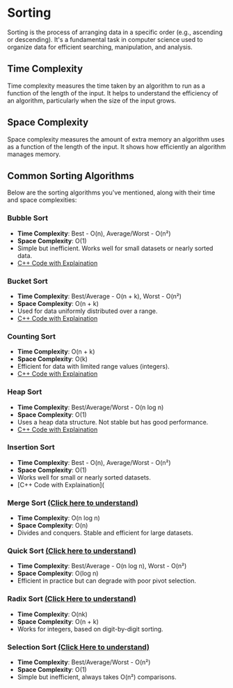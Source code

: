 # Sorting
Sorting is the process of arranging data in a specific order (e.g., ascending or descending). It's a fundamental task in computer science used to organize data for efficient searching, manipulation, and analysis.

## Time Complexity
Time complexity measures the time taken by an algorithm to run as a function of the length of the input. It helps to understand the efficiency of an algorithm, particularly when the size of the input grows.

## Space Complexity
Space complexity measures the amount of extra memory an algorithm uses as a function of the length of the input. It shows how efficiently an algorithm manages memory.

## Common Sorting Algorithms
Below are the sorting algorithms you've mentioned, along with their time and space complexities:

### Bubble Sort
- **Time Complexity**: Best - O(n), Average/Worst - O(n²)
- **Space Complexity**: O(1)
- Simple but inefficient. Works well for small datasets or nearly sorted data.
- [C++ Code with Explaination](https://github.com/kratiitondia/DSA-by-Krati-Itondia/blob/main/BubbleSort.cpp)

### Bucket Sort
- **Time Complexity**: Best/Average - O(n + k), Worst - O(n²)
- **Space Complexity**: O(n + k)
- Used for data uniformly distributed over a range.
- [C++ Code with Explaination](https://github.com/kratiitondia/DSA-by-Krati-Itondia/blob/main/BucketSort.cpp)

### Counting Sort
- **Time Complexity**: O(n + k)
- **Space Complexity**: O(k)
- Efficient for data with limited range values (integers).
- [C++ Code with Explaination](https://github.com/kratiitondia/DSA-by-Krati-Itondia/blob/main/CountingSort.cpp)

### Heap Sort
- **Time Complexity**: Best/Average/Worst - O(n log n)
- **Space Complexity**: O(1)
- Uses a heap data structure. Not stable but has good performance.
- [C++ Code with Explaination](https://github.com/kratiitondia/DSA-by-Krati-Itondia/blob/main/HeapSort.cpp)

### Insertion Sort 
- **Time Complexity**: Best - O(n), Average/Worst - O(n²)
- **Space Complexity**: O(1)
- Works well for small or nearly sorted datasets.
- [C++ Code with Explaination](

### Merge Sort [(Click here to understand)](https://github.com/kratiitondia/DSA-by-Krati-Itondia/blob/main/MergeSort.cpp)
- **Time Complexity**: O(n log n)
- **Space Complexity**: O(n)
- Divides and conquers. Stable and efficient for large datasets.

### Quick Sort [(Click here to understand)](https://github.com/kratiitondia/DSA-by-Krati-Itondia/blob/main/QuickSort.cpp)
- **Time Complexity**: Best/Average - O(n log n), Worst - O(n²)
- **Space Complexity**: O(log n)
- Efficient in practice but can degrade with poor pivot selection.

### Radix Sort [(Click Here to understand)](https://github.com/kratiitondia/DSA-by-Krati-Itondia/blob/main/RadixSort.cpp)
- **Time Complexity**: O(nk)
- **Space Complexity**: O(n + k)
- Works for integers, based on digit-by-digit sorting.

### Selection Sort [(Click Here to understand)](https://github.com/kratiitondia/DSA-by-Krati-Itondia/blob/main/SelectionSort.cpp)
- **Time Complexity**: Best/Average/Worst - O(n²)
- **Space Complexity**: O(1)
- Simple but inefficient, always takes O(n²) comparisons.
